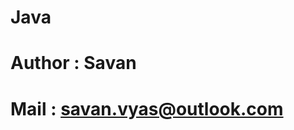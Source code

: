 # Java
# #################################################
#   Author : Savan
#   Mail : savan.vyas@outlook.com
# #################################################
